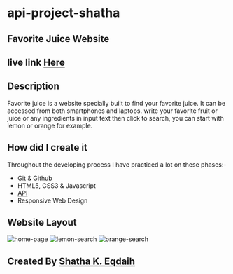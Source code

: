 # api-project-shatha

## Favorite Juice Website 

## live link [Here](https://gsg-cf05.github.io/api-project-shatha/)
## Description
Favorite juice is a website specially built to find your favorite juice. It can be accessed from both smartphones and laptops. write your favorite fruit or juice or any ingredients in input text then click to search, you can start with lemon or orange for example.

## How did I create it
Throughout the developing process I have practiced a lot on these phases:-

- Git & Github
- HTML5, CSS3 & Javascript
- [API](https://www.thecocktaildb.com/api.php)
- Responsive Web Design

## Website Layout 
![home-page](https://i.ibb.co/N1kNKKc/second.jpg)
![lemon-search](https://i.ibb.co/tKRLTJ1/first-Screen.jpg)
![orange-search](https://i.ibb.co/zFt98Ny/third.jpg)

## Created By [Shatha K. Eqdaih](https://github.com/shathakh)